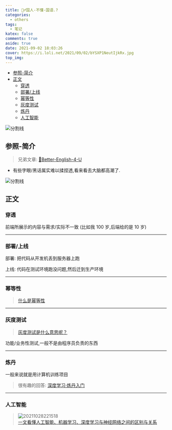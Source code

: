 ```yaml
---
title: 🤷‍♂️国人-不懂-国语.?
categories:
  - others
tags:
  - 笔记
katex: false
comments: true
aside: true
date: 2021-09-02 18:03:26
cover: https://i.loli.net/2021/09/02/bYSXP1NeutIjkRx.jpg
top_img:
---
```


<!--
 * @?: *********************************************************************
 * @Author: Weidows
 * @LastEditors: Weidows
 * @LastEditTime: 2021-10-28 22:14:59
 * @FilePath: \Blog-private\source\_posts\others\Better-Chinese.md
 * @Description:
 * @!: *********************************************************************
-->

- [参照-简介](#参照-简介)
- [正文](#正文)
  - [穿透](#穿透)
  - [部署/上线](#部署上线)
  - [幂等性](#幂等性)
  - [灰度测试](#灰度测试)
  - [炼丹](#炼丹)
  - [人工智能](#人工智能)

![分割线](https://cdn.jsdelivr.net/gh/Weidows/Images/img/divider.png)

## 参照-简介

> 兄弟文章: [🧀Better-English-4-U](../Better-English)

- 有些字眼/黑话属实难以揉捏透,看来看去大脑都高潮了.

![分割线](https://cdn.jsdelivr.net/gh/Weidows/Images/img/divider.png)

## 正文

### 穿透

前端所展示的内容与需求/实际不一致 (比如我 100 岁,后端给的是 10 岁)

---

### 部署/上线

部署: 把代码从开发机丢到服务器上跑

上线: 代码在测试环境跑没问题,然后迁到生产环境

---

### 幂等性

> [什么是幂等性](https://blog.csdn.net/miachen520/article/details/91039661)

---

### 灰度测试

> [灰度测试是什么意思呢？](https://zhuanlan.zhihu.com/p/124912164)

功能/业务性测试,一般不是由程序员负责的东西

---

### 炼丹

一般来说就是用计算机训练项目

> 很有趣的回答: [深度学习·炼丹入门](https://zhuanlan.zhihu.com/p/23781756?utm_source=qq&utm_medium=social&utm_oi=807874781918658560)

---

### 人工智能

> <img src="https://i.loli.net/2021/10/28/ZCXDmhEQoFkK7Jd.png" alt="20211028221518" />\
> [一文看懂人工智能、机器学习、深度学习与神经网络之间的区别与关系](https://zhuanlan.zhihu.com/p/86794447)
